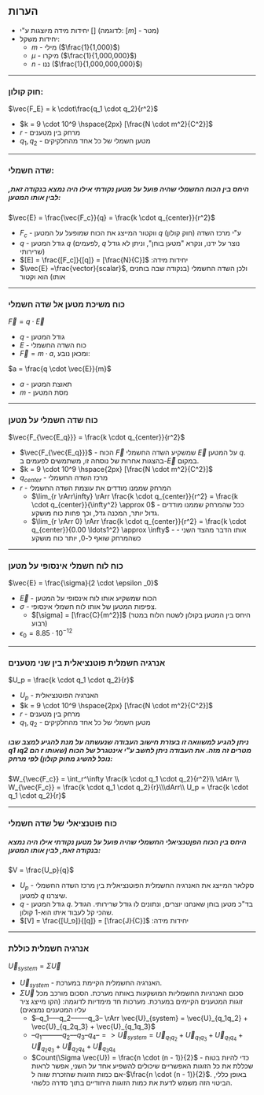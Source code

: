 ## הערות

 - יחידות מידה מיוצגות ע"י $[]$ (לדוגמה: $[m]$ - מטר)
 - יחידות משקל:
   - $m$ - מילי ($\frac{1}{1,000}$)
   - $µ$ - מיקרו ($\frac{1}{1,000,000}$)
   - $n$ - ננו ($\frac{1}{1,000,000,000}$)

---

### חוק קולון:

$\vec{F_E} = k \cdot\frac{q_1 \cdot q_2}{r^2}$

 - $k = 9 \cdot 10^9 \hspace{2px} [\frac{N \cdot m^2}{C^2}]$
 - $r$ - מרחק בין מטענים
 - $q_1, q_2$ - מטען חשמלי של כל אחד מהחלקיקים
---

### שדה חשמלי:
##### היחס בין הכוח החשמלי שהיה פועל על מטען נקודתי אילו היה נמצא בנקודה זאת, לבין אותו המטען:
$\vec{E} = \frac{\vec{F_c}}{q} = \frac{k \cdot q_{center}}{r^2}$

 - $F_c$ - ווקטור המייצג את הכוח שמופעל על המטען $q$ ע"י מרכז השדה (חוק קולון)
 - $q$ - גודל המטען $q$ (לפעמים, $q$ נוצר על ידנו, ונקרא "מטען בוחן", וניתן לא גודל שרירותי)
 - $[E] = \frac{[F_c]}{[q]} = [\frac{N}{C}]$ :יחידות מידה
 - $\vec{E} =\frac{vector}{scalar}$, ולכן  השדה החשמלי (בנקודה שבה בוחנים אותו) הוא וקטור

---
### כוח משיכת מטען אל שדה חשמלי

$\vec{F} = q \cdot \vec{E}$

 - $q$ - גודל המטען
 - $E$ - כוח השדה החשמלי 
 - $\vec{F} = m\cdot a$, ומכאן נובע:

$a = \frac{q \cdot \vec{E}}{m}$

 - $a$ - תאוצת המטען
 - $m$ - מסת המטען
---

### כוח שדה חשמלי על מטען

$\vec{F_{\vec{E_q}}} = \frac{k \cdot q_{center}}{r^2}$

 - $\vec{F_{\vec{E_q}}}$ - הכוח $\vec{F}$ שמשקיע השדה החשמלי $\vec{E}$ על המטען $q$. בהצגות אחרות של נוסחה זו, משתמשים לפעמים ב-$\vec{E}$ במקום.
 - $k = 9 \cdot 10^9 \hspace{2px} [\frac{N \cdot m^2}{C^2}]$
 - $q_{center}$ - מרכז השדה החשמלי
 - $r$ - המרחק שממנו מודדים את עוצמת השדה החשמלי 
   - $\lim_{r \rArr\infty} \rArr \frac{k \cdot q_{center}}{r^2} = \frac{k \cdot q_{center}}{\infty^2} \approx 0$ - ככל שהמרחק שממנו מודדים גדול יותר, המכנה גדל, וכך פחות כוח מושקע.
   - $\lim_{r \rArr 0} \rArr \frac{k \cdot q_{center}}{r^2} = \frac{k \cdot q_{center}}{0.00 \ldots1^2} \approx \infty$ - אותו הדבר מהצד השני - כשהמרחק שואף ל-0, יותר כוח מושקע
---

### כוח לוח חשמלי אינסופי על מטען

$\vec{E} = \frac{\sigma}{2 \cdot \epsilon _0}$

 - $\vec{E}$ - הכוח שמשקיע אותו לוח אינסופי על המטען
 - $\sigma$ - צפיפות המטען של אותו לוח חשמלי אינסופי.
	- $[\sigma] = [\frac{C}{m^2}]$ (היחס בין המטען בקולון לשטח הלוח במטר רבוע)
 - $\epsilon _0 = 8.85 \cdot 10^{-12}$ 
---

### אנרגיה חשמלית פוטנציאלית בין שני מטענים

$U_p = \frac{k \cdot q_1 \cdot q_2}{r}$

 - $U_p$ - האנרגיה הפוטנציאלית
 - $k = 9 \cdot 10^9 \hspace{2px} [\frac{N \cdot m^2}{C^2}]$
 - $r$ - מרחק בין מטענים
 - $q_1, q_2$ - מטען חשמלי של כל אחד מהחלקיקים

##### ניתן להגיע למשוואה זו בעזרת חישוב העבודה שנעשתה על מנת להגיע למצב שבו $q1$ ו$q2$ הם $r$ מטרים זה מזה. את העבודה ניתן לחשב ע"י אינטגרל של הכוח (שאותו נוכל להשיג מחוק קולון) לפי מרחק:

$W_{\vec{F_c}} = \int_r^\infty \frac{k \cdot q_1 \cdot q_2}{r^2}\\ \dArr \\ W_{\vec{F_c}} = \frac{k \cdot q_1 \cdot q_2}{r}\\\dArr\\ U_p = \frac{k \cdot q_1 \cdot q_2}{r}$

---
### כוח פוטנציאלי של שדה חשמלי

##### היחס בין הכוח הפןטנציאלי החשמלי שהיה פועל על מטען נקודתי אילו היה נמצא בנקודה זאת, לבין אותו המטען:
$V = \frac{U_p}{q}$

 - $U_p$ - סקלאר המייצג את האנרגיה החשמלית הפוטנציאלית בין מרכז השדה החשמלי למטען $q$ שיצרנו.
 - $q$ - גודל המטען $q$. בד"כ מטען בוחן שאנחנו יוצרים, ונתונים לו גודל שרירותי. הגודל שהכי קל לעבוד איתו הוא-1 קולון.
 - $[V] = \frac{[U_פ]}{[q]} = [\frac{J}{C}]$ :יחידות מידה
---

### אנרגיה חשמלית כוללת

$\vec{U}_{system} = \Sigma \vec{U}$

 - $\vec{U}_{system}$ - האנרגיה החשמלית הקיימת במערכת.
 - $\Sigma \vec{U}$ סכום האנרגיות החשמליות המושקעות באותה מערכת. הסכום מורכב מכל זוגות המטענים הקיימים במערכת. מערכות חד מימדיות לדוגמה: (הקו מייצג ציר עליו המטענים נמצאים)
   - $–q_1–––q_2–––––q_3– \rArr \vec{U}_{system} = \vec{U}_{q_1q_2} + \vec{U}_{q_2q_3} + \vec{U}_{q_1q_3}$
   - $–q_1––––––q_2––q_3–q_4– => \vec{U}_{system} = \vec{U}_{q_1q_2} + \vec{U}_{q_1q_3} + \vec{U}_{q_1q_4} + \vec{U}_{q_2q_3} + \vec{U}_{q_2q_4} + \vec{U}_{q_3q_4}$
   - $Count(\Sigma \vec{U}) = \frac{n \cdot (n - 1)}{2}$ - כדי להיות בטוח שכללת את כל הזוגות האפשריים שיכולים להשפיע אחד על השני, אפשר לראות אם כמות הזוגות שהזכרת שווה ל-$\frac{n \cdot (n - 1)}{2}$. באופן כללי, הביטוי הזה משמש לדעת את כמות הזוגות היחודיים בתוך סדרה כלשהי.
